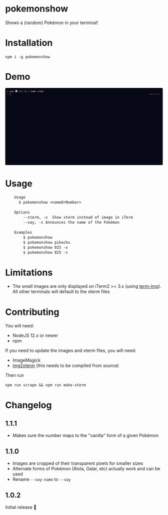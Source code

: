 # pokemonshow

Shows a (random) Pokémon in your terminal!

# Installation

```
npm i -g pokemonshow
```

# Demo

![](https://raw.githubusercontent.com/eramdam/pokemonshow/master/demo.gif)

# Usage

```
	Usage
	  $ pokemonshow <nameOrNumber>

	Options
		--xterm, -x  Show xterm instead of image in iTerm
		--say, -s Announces the name of the Pokémon

	Examples
		$ pokemonshow
		$ pokemonshow pikachu
		$ pokemonshow 025 -x
		$ pokemonshow 025 -s
```

# Limitations

- The small images are only displayed on iTerm2 >= 3.x (using [term-img](https://github.com/sindresorhus/term-img)). All other terminals will default to the xterm files

# Contributing

You will need:

- NodeJS 12.x or newer
- npm

If you need to update the images and xterm files, you will need:

- ImageMagick
- [img2xterm](https://github.com/rossy/img2xterm) (this needs to be compiled from source)

Then run

```
npm run scrape && npm run make-xterm
```

# Changelog

## 1.1.1

- Makes sure the number maps to the "vanilla" form of a given Pokémon

## 1.1.0

- Images are cropped of their transparent pixels for smaller sizes
- Alternate forms of Pokémon (Alola, Galar, etc) actually work and can be used
- Rename `--say-name` to `--say`

## 1.0.2

Initial release :tada:
